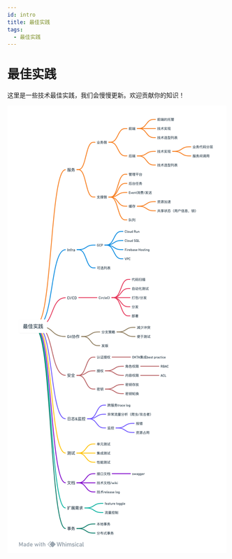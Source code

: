 ```yaml
---
id: intro
title: 最佳实践
tags:
  - 最佳实践
---
```


# 最佳实践

这里是一些技术最佳实践，我们会慢慢更新。欢迎贡献你的知识！

![intro-01](./img/intro-01.png)
